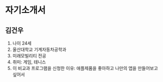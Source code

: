 # 자기소개서
## 김건우
1. 나이 24세
1. 울산대학교 기계자동차공학과
1. 미래모빌리티 전공
1. 취미: 게임, 테니스
1. 이 비교과 프로그램을 신청한 이유: 애플제품을 좋아하고 나만의 앱을 만들어보고 싶어서